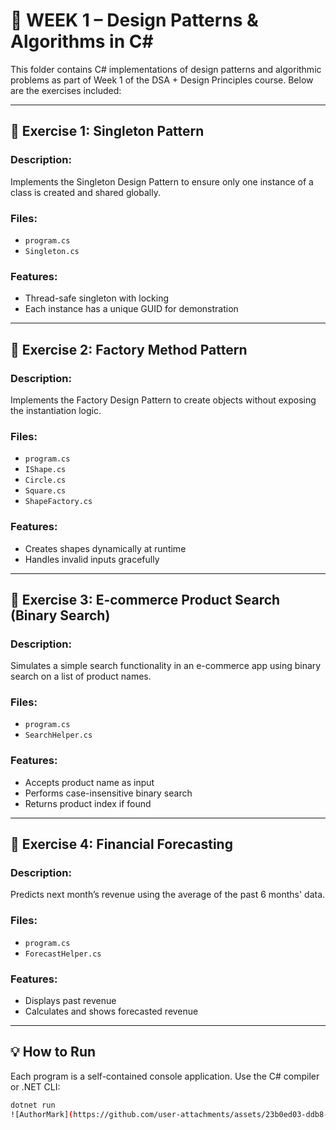 # 📘 **WEEK 1 – Design Patterns & Algorithms in C#**

This folder contains C# implementations of design patterns and algorithmic problems as part of Week 1 of the DSA + Design Principles course. Below are the exercises included:

---

## **🔸 Exercise 1: Singleton Pattern**

### **Description:**  
Implements the Singleton Design Pattern to ensure only one instance of a class is created and shared globally.

### **Files:**  
- `program.cs`  
- `Singleton.cs`

### **Features:**  
- Thread-safe singleton with locking  
- Each instance has a unique GUID for demonstration

---

## **🔸 Exercise 2: Factory Method Pattern**

### **Description:**  
Implements the Factory Design Pattern to create objects without exposing the instantiation logic.

### **Files:**  
- `program.cs`  
- `IShape.cs`  
- `Circle.cs`  
- `Square.cs`  
- `ShapeFactory.cs`

### **Features:**  
- Creates shapes dynamically at runtime  
- Handles invalid inputs gracefully

---

## **🔸 Exercise 3: E-commerce Product Search (Binary Search)**

### **Description:**  
Simulates a simple search functionality in an e-commerce app using binary search on a list of product names.

### **Files:**  
- `program.cs`  
- `SearchHelper.cs`

### **Features:**  
- Accepts product name as input  
- Performs case-insensitive binary search  
- Returns product index if found

---

## **🔸 Exercise 4: Financial Forecasting**

### **Description:**  
Predicts next month’s revenue using the average of the past 6 months' data.

### **Files:**  
- `program.cs`  
- `ForecastHelper.cs`

### **Features:**  
- Displays past revenue  
- Calculates and shows forecasted revenue

---

## **💡 How to Run**

Each program is a self-contained console application. Use the C# compiler or .NET CLI:

```bash
dotnet run
![AuthorMark](https://github.com/user-attachments/assets/23b0ed03-ddb8-4324-b8b4-0da81b6ebc97)



